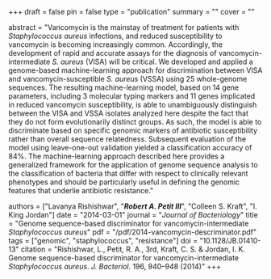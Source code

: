 +++
draft = false
pin = false
type = "publication"
summary = ""
cover = ""

abstract = "Vancomycin is the mainstay of treatment for patients with *Staphylococcus aureus* infections, and reduced susceptibility to vancomycin is becoming increasingly common. Accordingly, the development of rapid and accurate assays for the diagnosis of vancomycin-intermediate *S. aureus* (VISA) will be critical. We developed and applied a genome-based machine-learning approach for discrimination between VISA and vancomycin-susceptible *S. aureus* (VSSA) using 25 whole-genome sequences. The resulting machine-learning model, based on 14 gene parameters, including 3 molecular typing markers and 11 genes implicated in reduced vancomycin susceptibility, is able to unambiguously distinguish between the VISA and VSSA isolates analyzed here despite the fact that they do not form evolutionarily distinct groups. As such, the model is able to discriminate based on specific genomic markers of antibiotic susceptibility rather than overall sequence relatedness. Subsequent evaluation of the model using leave-one-out validation yielded a classification accuracy of 84%. The machine-learning approach described here provides a generalized framework for the application of genome sequence analysis to the classification of bacteria that differ with respect to clinically relevant phenotypes and should be particularly useful in defining the genomic features that underlie antibiotic resistance."

authors = ["Lavanya Rishishwar", "***Robert A. Petit III***", "Colleen S. Kraft", "I. King Jordan"]
date = "2014-03-01"
journal = "*Journal of Bacteriology*"
title = "Genome sequence-based discriminator for vancomycin-intermediate *Staphylococcus aureus*"
pdf = "/pdf/2014-vancomycin-descriminator.pdf"
tags = ["genomic", "staphylococcus", "resistance"]
doi = "10.1128/JB.01410-13"
citation = "Rishishwar, L., Petit, R. A., 3rd, Kraft, C. S. & Jordan, I. K. Genome sequence-based discriminator for vancomycin-intermediate *Staphylococcus aureus*. *J. Bacteriol.* 196, 940–948 (2014)"
+++
